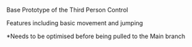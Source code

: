 Base Prototype of the Third Person Control

Features including basic movement and jumping

*Needs to be optimised before being pulled to the Main branch

